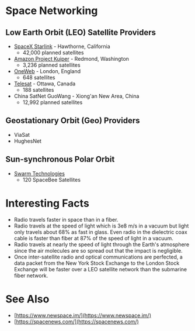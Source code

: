 # Space Networking

## Low Earth Orbit (LEO) Satellite Providers

  - [SpaceX Starlink](https://www.starlink.com/) - Hawthorne, California
    - 42,000 planned satellites
  - [Amazon Project Kuiper](https://www.aboutamazon.com/news/tag/project-kuiper) - Redmond, Washington
    - 3,236 planned satellites
  - [OneWeb](https://oneweb.net/) - London, England
    - 648 satellites
  - [Telesat](http://www.telesat.com/) - Ottawa, Canada
    - 188 satellites
  - China SatNet GuoWang - Xiong'an New Area, China
    - 12,992 planned satellites

## Geostationary Orbit (Geo) Providers

  - ViaSat
  - HughesNet

## Sun-synchronous Polar Orbit

  - [Swarm Technologies](http://www.swarm.space/)
    - 120 SpaceBee Satellites

# Interesting Facts

  - Radio travels faster in space than in a fiber.
  - Radio travels at the speed of light which is 3e8 m/s in a vacuum but light only travels about 68% as fast in glass.  Even radio in the dielectric coax cable is faster than fiber at 87% of the speed of light in a vacuum.
  - Radio travels at nearly the speed of light through the Earth's atmosphere since the air molecules are so spread out that the impact is negligible.
  - Once inter-satellite radio and optical communications are perfected, a data packet from the New York Stock Exchange to the London Stock Exchange will be faster over a LEO satellite network than the submarine fiber network.

# See Also

  - [https://www.newspace.im/](https://www.newspace.im/)
  - [https://spacenews.com/](https://spacenews.com/)
